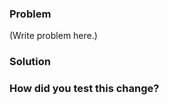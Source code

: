 <!--

Thank you for the PR! Contributors like you keep React awesome!

Please see the Contribution Guide for guidelines:

https://github.com/reactjs/reactjs.org/blob/main/CONTRIBUTING.md

If your PR references an existing issue, please add the issue number below

-->

### Problem

<!--
What problem are you solving with this PR?
-->

(Write problem here.)

### Solution

<!-- What solution did you implement? -->

### How did you test this change?

<!--
  Demonstrate the code is solid. Example: The exact commands you ran and their output, screenshots / videos if the pull request changes the user interface.
  How exactly did you verify that your PR solves the issue you wanted to solve?
  Did you confirm that the changes doesn't affect other devices? 
  If you leave this empty, your PR will very likely be closed.
-->

<!--
  Thanks for helping!
-->